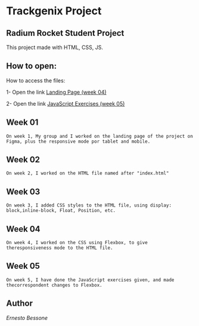 # Trackgenix Project

## Radium Rocket Student Project

This project made with HTML, CSS, JS.

## How to open:
How to access the files:

1- Open the link [Landing Page (week 04)](https://eju97.github.io/BaSP-A2022-Etapa-1/Semana-04/)

2- Open the link [JavaScript Exercises (week 05)](https://eju97.github.io/BaSP-A2022-Etapa-1/Semana-05/)

## Week 01
    On week 1, My group and I worked on the landing page of the project on Figma, plus the responsive mode por tablet and mobile.

## Week 02
    On week 2, I worked on the HTML file named after "index.html"

## Week 03
    On week 3, I added CSS styles to the HTML file, using display: block,inline-block, Float, Position, etc.

## Week 04
    On week 4, I worked on the CSS using Flexbox, to give theresponsiveness mode to the HTML file.

## Week 05
    On week 5, I have done the JavaScript exercises given, and made thecorrespondent changes to Flexbox.

## Author
_Ernesto Bessone_